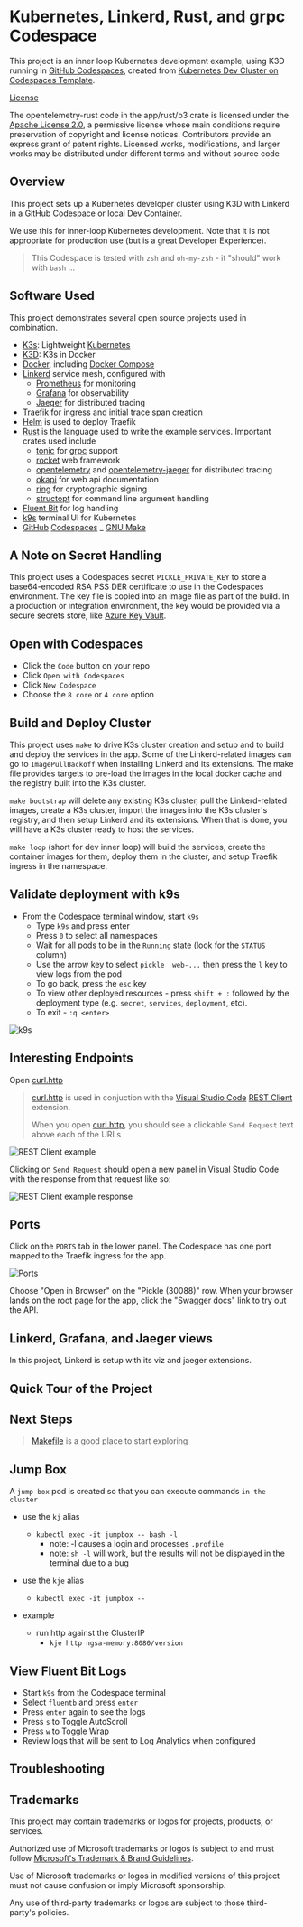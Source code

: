 # Kubernetes, Linkerd, Rust, and grpc Codespace

This project is an inner loop Kubernetes development example, using K3D running in [GitHub Codespaces](https://github.com/features/codespaces), created from [Kubernetes Dev Cluster on Codespaces Template](https://github.com/retaildevcrews/kind-k3d-codespaces-template).

[License](https://img.shields.io/badge/license-MIT-green.svg)

The opentelemetry-rust code in the app/rust/b3 crate is licensed under the
[Apache License 2.0](https://github.com/open-telemetry/opentelemetry-rust/blob/main/LICENSE),
a permissive license whose main conditions require preservation of copyright and license notices.
Contributors provide an express grant of patent rights. Licensed works, modifications, and larger
works may be distributed under different terms and without source code

## Overview

This project sets up a Kubernetes developer cluster using K3D with Linkerd in a GitHub Codespace or local Dev Container.

We use this for inner-loop Kubernetes development. Note that it is not appropriate for production use (but is a great Developer Experience).

> This Codespace is tested with `zsh` and `oh-my-zsh` - it "should" work with `bash` ...

## Software Used

This project demonstrates several open source projects used in combination.

- [K3s](https://k3s.io/): Lightweight [Kubernetes](https://kubernetes.io/)
- [K3D](https://k3d.io/): K3s in Docker
- [Docker](https://www.docker.com/), including [Docker Compose](https://docs.docker.com/compose/)
- [Linkerd](https://linkerd.io/) service mesh, configured with
  - [Prometheus](https://prometheus.io/) for monitoring
  - [Grafana](https://grafana.com/) for observability
  - [Jaeger](https://www.jaegertracing.io/) for distributed tracing
- [Traefik](https://traefik.io/) for ingress and initial trace span creation
- [Helm](https://helm.sh/) is used to deploy Traefik
- [Rust](https://www.rust-lang.org/) is the language used to write the example services. Important crates used include
  - [tonic](https://crates.io/crates/tonic) for [grpc](https://grpc.io/) support
  - [rocket](https://rocket.rs/) web framework
  - [opentelemetry](https://crates.io/crates/opentelemetry) and [opentelemetry-jaeger](https://crates.io/crates/opentelemetry-jaeger) for distributed tracing
  - [okapi](https://crates.io/crates/okapi) for web api documentation
  - [ring](https://crates.io/crates/ring) for cryptographic signing
  - [structopt](https://crates.io/crates/structopt) for command line argument handling
- [Fluent Bit](https://fluentbit.io/) for log handling
- [k9s](https://k9scli.io/) terminal UI for Kubernetes
- [GitHub](https://github.com/) [Codespaces](https://github.com/features/codespaces)
_ [GNU Make](https://www.gnu.org/software/make/)

## A Note on Secret Handling

This project uses a Codespaces secret `PICKLE_PRIVATE_KEY` to store a base64-encoded RSA PSS DER certificate to use in the Codespaces
environment. The key file is copied into an image file as part of the build. In a production or integration environment, the key would
be provided via a secure secrets store, like [Azure Key Vault](https://azure.microsoft.com/en-us/services/key-vault/).

## Open with Codespaces

- Click the `Code` button on your repo
- Click `Open with Codespaces`
- Click `New Codespace`
- Choose the `8 core` or `4 core` option

## Build and Deploy Cluster

This project uses `make` to drive K3s cluster creation and setup and to build and deploy the services in the app. Some of the
Linkerd-related images can go to `ImagePullBackoff` when installing Linkerd and its extensions. The make file provides targets to
pre-load the images in the local docker cache and the registry built into the K3s cluster.

`make bootstrap` will delete any existing K3s cluster, pull the Linkerd-related images, create a K3s cluster, import the images into the
K3s cluster's registry, and then setup Linkerd and its extensions. When that is done, you will have a K3s cluster ready to host the services.

`make loop` (short for dev inner loop) will build the services, create the container images for them, deploy them in the cluster, and setup
Traefik ingress in the namespace.

## Validate deployment with k9s

- From the Codespace terminal window, start `k9s`
  - Type `k9s` and press enter
  - Press `0` to select all namespaces
  - Wait for all pods to be in the `Running` state (look for the `STATUS` column)
  - Use the arrow key to select `pickle  web-...` then press the `l` key to view logs from the pod
  - To go back, press the `esc` key
  - To view other deployed resources - press `shift + :` followed by the deployment type (e.g. `secret`, `services`, `deployment`, etc).
  - To exit - `:q <enter>`

![k9s](./images/k9s.png)

## Interesting Endpoints

Open [curl.http](./curl.http)

> [curl.http](./curl.http) is used in conjuction with the [Visual Studio Code](https://code.visualstudio.com/)
[REST Client](https://marketplace.visualstudio.com/items?itemName=humao.rest-client) extension.
>
> When you open [curl.http](./curl.http), you should see a clickable `Send Request` text above each of the URLs

![REST Client example](./images/RESTClient.png)

Clicking on `Send Request` should open a new panel in Visual Studio Code with the response from that request like so:

![REST Client example response](./images/RESTClientResponse.png)

## Ports

Click on the `PORTS` tab in the lower panel. The Codespace has one port mapped to the Traefik ingress for the app.

![Ports](./images/Ports.png)

Choose "Open in Browser" on the "Pickle (30088)" row. When your browser lands on the root page for the app, click the "Swagger docs" link to try out the API.

## Linkerd, Grafana, and Jaeger views

In this project, Linkerd is setup with its viz and jaeger extensions.

## Quick Tour of the Project

## Next Steps

> [Makefile](./Makefile) is a good place to start exploring

## Jump Box

A `jump box` pod is created so that you can execute commands `in the cluster`

- use the `kj` alias
  - `kubectl exec -it jumpbox -- bash -l`
    - note: -l causes a login and processes `.profile`
    - note: `sh -l` will work, but the results will not be displayed in the terminal due to a bug

- use the `kje` alias
  - `kubectl exec -it jumpbox --`
- example
  - run http against the ClusterIP
    - `kje http ngsa-memory:8080/version`

## View Fluent Bit Logs

- Start `k9s` from the Codespace terminal
- Select `fluentb` and press `enter`
- Press `enter` again to see the logs
- Press `s` to Toggle AutoScroll
- Press `w` to Toggle Wrap
- Review logs that will be sent to Log Analytics when configured

## Troubleshooting



## Trademarks

This project may contain trademarks or logos for projects, products, or services.

Authorized use of Microsoft trademarks or logos is subject to and must follow [Microsoft's Trademark & Brand Guidelines](https://www.microsoft.com/en-us/legal/intellectualproperty/trademarks/usage/general).

Use of Microsoft trademarks or logos in modified versions of this project must not cause confusion or imply Microsoft sponsorship.

Any use of third-party trademarks or logos are subject to those third-party's policies.
